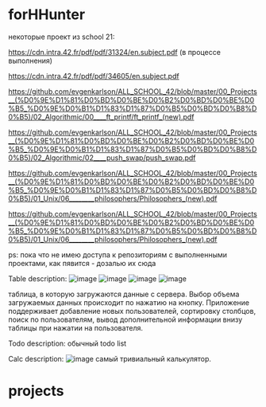 # forHHunter
некоторые проект из school 21:

https://cdn.intra.42.fr/pdf/pdf/31324/en.subject.pdf (в процессе выполнения)

https://cdn.intra.42.fr/pdf/pdf/34605/en.subject.pdf

https://github.com/evgenkarlson/ALL_SCHOOL_42/blob/master/00_Projects__(%D0%9E%D1%81%D0%BD%D0%BE%D0%B2%D0%BD%D0%BE%D0%B5_%D0%9E%D0%B1%D1%83%D1%87%D0%B5%D0%BD%D0%B8%D0%B5)/02_Algorithmic/00____ft_printf/ft_printf_(new).pdf

https://github.com/evgenkarlson/ALL_SCHOOL_42/blob/master/00_Projects__(%D0%9E%D1%81%D0%BD%D0%BE%D0%B2%D0%BD%D0%BE%D0%B5_%D0%9E%D0%B1%D1%83%D1%87%D0%B5%D0%BD%D0%B8%D0%B5)/02_Algorithmic/02____push_swap/push_swap.pdf

https://github.com/evgenkarlson/ALL_SCHOOL_42/blob/master/00_Projects__(%D0%9E%D1%81%D0%BD%D0%BE%D0%B2%D0%BD%D0%BE%D0%B5_%D0%9E%D0%B1%D1%83%D1%87%D0%B5%D0%BD%D0%B8%D0%B5)/01_Unix/06________philosophers/Philosophers_(new).pdf

https://github.com/evgenkarlson/ALL_SCHOOL_42/blob/master/00_Projects__(%D0%9E%D1%81%D0%BD%D0%BE%D0%B2%D0%BD%D0%BE%D0%B5_%D0%9E%D0%B1%D1%83%D1%87%D0%B5%D0%BD%D0%B8%D0%B5)/01_Unix/06________philosophers/Philosophers_(new).pdf

ps: пока что не имею доступа к репозиториям с выполненными проектами, как пявится - дозалью их сюда

Table description: ![image](https://user-images.githubusercontent.com/79366498/121655336-33107d80-caa7-11eb-8852-51838080959d.png)
![image](https://user-images.githubusercontent.com/79366498/121655381-3c99e580-caa7-11eb-829f-c315c9979e92.png)
![image](https://user-images.githubusercontent.com/79366498/121655506-563b2d00-caa7-11eb-94cd-1821baee105d.png)
![image](https://user-images.githubusercontent.com/79366498/121655601-66eba300-caa7-11eb-9738-852d437910c2.png)

таблица, в которую загружаются данные с сервера. Выбор объема загружаемых данных происходит по нажатию на кнопку. Приложение поддерживает добавление новых пользователей, сортировку столбцов, поиск по пользователям, вывод дополнительной информации внизу таблицы при нажатии на пользователя.

Todo description: обычный todo list

Calc description: 
![image](https://user-images.githubusercontent.com/79366498/121425294-eaf43c80-c97a-11eb-9874-9c22b2dce317.png)
самый тривиальный калькулятор.
# projects

